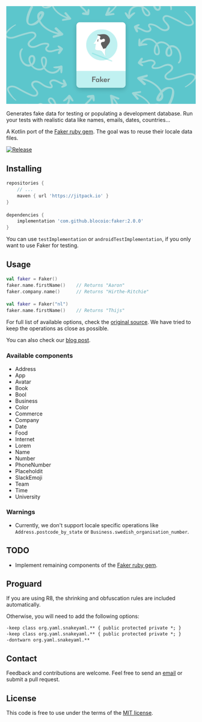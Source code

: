 <img src="bloco_faker.png" alt="Faker" />

Generates fake data for testing or populating a development database.
Run your tests with realistic data like names, emails, dates, countries...

A Kotlin port of the [Faker ruby gem](https://github.com/stympy/faker/).
The goal was to reuse their locale data files.

[![Release](https://img.shields.io/github/release/blocoio/faker.svg?label=maven)](https://jitpack.io/#blocoio/faker)

## Installing

```groovy
repositories {
    // ...
    maven { url 'https://jitpack.io' }
}

dependencies {
    implementation 'com.github.blocoio:faker:2.0.0'
}
```

You can use ```testImplementation``` or ```androidTestImplementation```, if you only want to use Faker for testing.

## Usage

```kotlin
val faker = Faker()
faker.name.firstName()    // Returns "Aaron"
faker.company.name()      // Returns "Hirthe-Ritchie"

val faker = Faker("nl")
faker.name.firstName()    // Returns "Thijs"
```

For full list of available options, check the [original source](https://github.com/stympy/faker/blob/master/README.md).
We have tried to keep the operations as close as possible.

You can also check our [blog post](https://www.bloco.io/blog/faker-a-library-to-generate-fake-data-for-java-android).

### Available components

 - Address
 - App
 - Avatar
 - Book
 - Bool
 - Business
 - Color
 - Commerce
 - Company
 - Date
 - Food
 - Internet
 - Lorem
 - Name
 - Number
 - PhoneNumber
 - Placeholdit
 - SlackEmoji
 - Team
 - Time
 - University

### Warnings

 - Currently, we don't support locale specific operations
 like ```Address.postcode_by_state``` or ```Business.swedish_organisation_number```.

## TODO

 - Implement remaining components of the [Faker ruby gem](https://github.com/stympy/faker/).

## Proguard

If you are using R8, the shrinking and obfuscation rules are included automatically.

Otherwise, you will need to add the following options:

```
-keep class org.yaml.snakeyaml.** { public protected private *; }
-keep class org.yaml.snakeyaml.** { public protected private *; }
-dontwarn org.yaml.snakeyaml.**
```

## Contact

Feedback and contributions are welcome.
Feel free to send an [email](mailto:hello@bloco.io) or submit a pull request.

## License

This code is free to use under the terms of the [MIT license](http://opensource.org/licenses/MIT).
